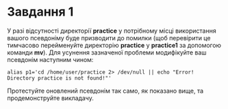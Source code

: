 # Завдання 1
У разі відсутності директорії **practice** у потрібному місці використання вашого псевдоніму буде призводити до помилки (щоб перевірити це тимчасово перейменуйте директорію **practice** у **practice1** за допомогою команди **mv**). Для усунення зазначеної проблеми модифікуйте ваш псевдонім наступним чином:
```
alias p1='cd /home/user/practice 2> /dev/null || echo "Error! Directory practice is not found!"'
```
Протестуйте оновлений псевдонім так само, як показано вище, та продемонструйте викладачу.
